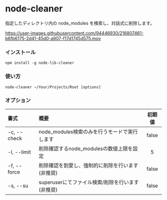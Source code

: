 # node-cleaner

指定したディレクトリ内の node_modules を検索し、対話式に削除します。

https://user-images.githubusercontent.com/94446930/216807461-b6fb6175-2d41-45d0-a907-f17d1745d575.mov

### インストール
```
npm install -g node-lib-cleaner
```

### 使い方
```
node-cleaner ~/Your/Projects/Root [options]
```

### オプション
| 書式 | 概要 | 初期値 |
| :--- | :--- | :---: |
| -c, --check | node_modules検索のみを行うモードで実行します | false |
| -l, --limit | 削除確認するnode_modulesの数値上限を設定 | 5 |
| -f, --force | 削除確認を割愛し、強制的に削除を行います (非推奨) | false |
| -s, --su | superuserにてファイル検索/削除を行います (非推奨) | false |
